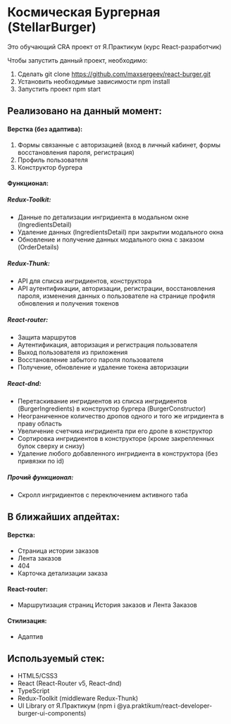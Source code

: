 # Космическая Бургерная (StellarBurger)

Это обучающий CRA проект от Я.Практикум (курс React-разработчик)

Чтобы запустить данный проект, необходимо:
 1. Сделать git clone https://github.com/maxsergeev/react-burger.git
 2. Установить необходимые зависимости npm install
 3. Запустить проект npm start

## Реализовано на данный момент:

#### Верстка (без адаптива):
  1. Формы связанные с авторизацией (вход в личный кабинет, формы восстановления пароля, регистрация)
  2. Профиль пользователя
  3. Конструктор бургера

#### **Функционал**:

##### **Redux-Toolkit:**
  - Данные по детализации ингридиента в модальном окне (IngredientsDetail)
  - Удаление данных (IngredientsDetail) при закрытии модального окна
  - Обновление и получение данных модального окна с заказом (OrderDetails)

##### **Redux-Thunk:**
  - API для списка ингридиентов, конструктора
  - API аутентификации, авторизации, регистрации, восстановления пароля, изменения данных о пользователе на странице профиля обновления и получения токенов

##### **React-router:**
  - Защита маршрутов
  - Аутентификация, авторизация и регистрация пользователя
  - Выход пользователя из приложения
  - Восстановление забытого пароля пользователя
  - Получение, обновление и удаление токена авторизации

##### **React-dnd:**
  - Перетаскивание ингридиентов из списка ингридиентов (BurgerIngredients) в конструктор бургера (BurgerConstructor)
  - Неограниченное количество дропов одного и того же игридиента в праву область
  - Увеличение счетчика ингридиента при его дропе в конструктор
  - Сортировка ингридиентов в конструкторе (кроме закрепленных булок сверху и снизу)
  - Удаление любого добавленного ингридиента в конструктора (без привязки по id)

##### **Прочий функционал:**
  - Скролл ингридиентов с переключением активного таба


## В ближайших апдейтах:

#### Верстка:
  - Страница истории заказов
  - Лента заказов
  - 404
  - Карточка детализации заказа

#### React-router:
  - Маршрутизация страниц История заказов и Лента Заказов

#### Стилизация:
  - Адаптив

## Используемый стек:
  - HTML5/CSS3
  - React (React-Router v5, React-dnd)
  - TypeScript
  - Redux-Toolkit (middleware Redux-Thunk)
  - UI Library от Я.Практикум (npm i @ya.praktikum/react-developer-burger-ui-components)

